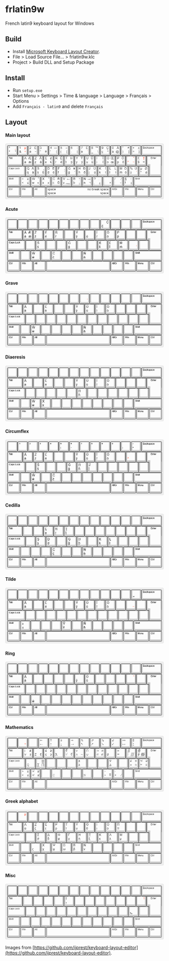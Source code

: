 # frlatin9w

French latin9 keyboard layout for Windows

## Build

* Install [Microsoft Keyboard Layout Creator](https://www.microsoft.com/en-us/download/details.aspx?id=22339).
* File > Load Source File... > frlatin9w.klc
* Project > Build DLL and Setup Package

## Install

* Run `setup.exe`
* Start Menu > Settings > Time & language > Language > Français > Options
* Add `Français - latin9` and delete `Français`

## Layout

#### Main layout

![main layout](images/keyboard-layout.png)

#### Acute

![acute](images/keyboard-layout-acute.png)

#### Grave

![grave](images/keyboard-layout-grave.png)

#### Diaeresis

![diaeresis](images/keyboard-layout-diaeresis.png)

#### Circumflex

![circumflex](images/keyboard-layout-circumflex.png)

#### Cedilla

![cedilla](images/keyboard-layout-cedilla.png)

#### Tilde

![tilde](images/keyboard-layout-tilde.png)

#### Ring

![ring](images/keyboard-layout-ring.png)

#### Mathematics

![mathematics](images/keyboard-layout-mathematics.png)

#### Greek alphabet

![greek alphabet](images/keyboard-layout-greek.png)

#### Misc

![misc](images/keyboard-layout-misc.png)

Images from [https://github.com/ijprest/keyboard-layout-editor](https://github.com/ijprest/keyboard-layout-editor).
